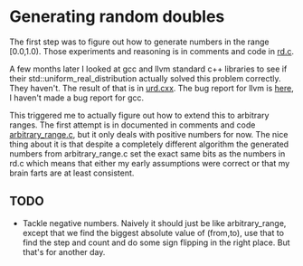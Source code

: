 # Generating random doubles #

The first step was to figure out how to generate numbers in the range
[0.0,1.0). Those experiments and reasoning is in comments and code in
[rd.c](rd.c).

A few months later I looked at gcc and llvm standard c++ libraries to
see if their std::uniform_real_distribution actually solved this
problem correctly. They haven't. The result of that is in
[urd.cxx](urd.cxx). The bug report for llvm is
[here](https://llvm.org/bugs/show_bug.cgi?id=23168), I haven't made a
bug report for gcc.

This triggered me to actually figure out how to extend this to
arbitrary ranges. The first attempt is in documented in comments and
code [arbitrary_range.c](arbitrary_range.c), but it only deals with
positive numbers for now. The nice thing about it is that despite a
completely different algorithm the generated numbers from
arbitrary_range.c set the exact same bits as the numbers in rd.c which
means that either my early assumptions were correct or that my brain
farts are at least consistent.

## TODO ##

 - Tackle negative numbers. Naively it should just be like
   arbitrary_range, except that we find the biggest absolute value of
   (from,to), use that to find the step and count and do some sign
   flipping in the right place. But that's for another day.
